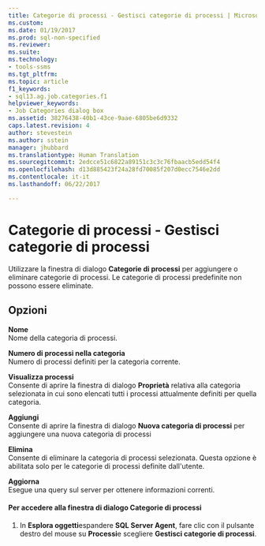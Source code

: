 ```yaml
---
title: Categorie di processi - Gestisci categorie di processi | Microsoft Docs
ms.custom: 
ms.date: 01/19/2017
ms.prod: sql-non-specified
ms.reviewer: 
ms.suite: 
ms.technology:
- tools-ssms
ms.tgt_pltfrm: 
ms.topic: article
f1_keywords:
- sql13.ag.job.categories.f1
helpviewer_keywords:
- Job Categories dialog box
ms.assetid: 38276438-40b1-43ce-9aae-6805be6d9332
caps.latest.revision: 4
author: stevestein
ms.author: sstein
manager: jhubbard
ms.translationtype: Human Translation
ms.sourcegitcommit: 2edcce51c6822a89151c3c3c76fbaacb5edd54f4
ms.openlocfilehash: d13d885423f24a28fd70085f207d0ecc7546e2dd
ms.contentlocale: it-it
ms.lasthandoff: 06/22/2017

---
```

# <a name="job-categories---manage-job-categories"></a>Categorie di processi - Gestisci categorie di processi
Utilizzare la finestra di dialogo **Categorie di processi** per aggiungere o eliminare categorie di processi. Le categorie di processi predefinite non possono essere eliminate.  
  
## <a name="options"></a>Opzioni  
**Nome**  
Nome della categoria di processi.  
  
**Numero di processi nella categoria**  
Numero di processi definiti per la categoria corrente.  
  
**Visualizza processi**  
Consente di aprire la finestra di dialogo **Proprietà** relativa alla categoria selezionata in cui sono elencati tutti i processi attualmente definiti per quella categoria.  
  
**Aggiungi**  
Consente di aprire la finestra di dialogo **Nuova categoria di processi** per aggiungere una nuova categoria di processi  
  
**Elimina**  
Consente di eliminare la categoria di processi selezionata. Questa opzione è abilitata solo per le categorie di processi definite dall'utente.  
  
**Aggiorna**  
Esegue una query sul server per ottenere informazioni correnti.  
  
#### <a name="to-access-the-job-categories-dialog-box"></a>Per accedere alla finestra di dialogo Categorie di processi  
  
1.  In **Esplora oggetti**espandere **SQL Server Agent**, fare clic con il pulsante destro del mouse su **Processi**e scegliere **Gestisci categorie di processi**.  
  

